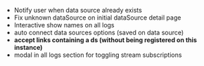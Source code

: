 - Notify user when data source already exists
- Fix unknown dataSource on initial dataSource detail page
- Interactive show names on all logs
- auto connect data sources options (saved on data source)
- **accept links containing a ds (without being registered on this instance)**
- modal in all logs section for toggling stream subscriptions
